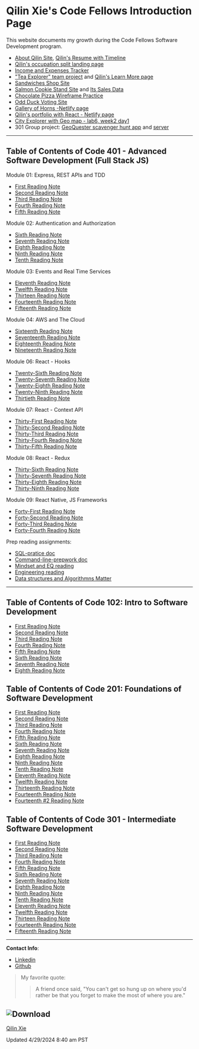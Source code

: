# Qilin Xie's Code Fellows Introduction Page

This website documents my growth during the Code Fellows Software Development program. 

- [About Qilin Site](https://qilinxie02.github.io/repo-new/index.html), [Qilin's Resume with Timeline](https://qilinxie02.github.io/resume-timeline/)
- [Qilin's occupation split landing page](https://qilinxie02.github.io/resume/)
- [Income and Expenses Tracker](https://qilinxie02.github.io/funnize/)
- ["Tea Explorer" team project](https://team-quicm.github.io/Tea-Explorer/teas.html) and [Qilin's Learn More page](https://qilinxie02.github.io/learnmore-tea/index.html)
- [Sandwiches Shop Site](https://qilinxie02.github.io/lab5new/cookieshopmaterials/index.html)
- [Salmon Cookie Stand Site](https://qilinxie02.github.io/cookie-stand/index.html) and [Its Sales Data](https://qilinxie02.github.io/cookie-stand/sales.html)
- [Chocolate Pizza Wireframe Practice](https://qilinxie02.github.io/Chocolate-Pizza/)
- [Odd Duck Voting Site](https://qilinxie02.github.io/odd-duck/index.html)
- [Gallery of Horns -Netlify page](https://main--qilin-qallery-of-horns.netlify.app/)
- [Qilin's portfolio with React - Netlify page](https://main--qilin-react-portfolio.netlify.app/)
- [City Explorer with Geo map - lab6, week2 day1](https://city-explorer-class6.netlify.app/)
- 301 Group project: [GeoQuester scavenger hunt app](https://main--geo-quester.netlify.app/) and [server](https://backend-qdhy.onrender.com/lists)

----------------------------------
## Table of Contents of Code 401 - Advanced Software Development (Full Stack JS)
Module 01: Express, REST APIs and TDD
- [First Reading Note](401/class1.md)
- [Second Reading Note](401/class2.md)
- [Third Reading Note](401/class3.md)
- [Fourth Reading Note](401/class4.md)
- [Fifth Reading Note](401/class5.md)

Module 02: Authentication and Authorization
- [Sixth Reading Note](401/class6.md)
- [Seventh Reading Note](401/class7.md)
- [Eighth Reading Note](401/class8.md)
- [Ninth Reading Note](401/class9.md)
- [Tenth Reading Note](401/class10.md)

Module 03: Events and Real Time Services
- [Eleventh Reading Note](401/class11.md)
- [Twelfth Reading Note](401/class12.md)
- [Thirteen Reading Note](401/class13.md)
- [Fourteenth Reading Note](401/class14.md)
- [Fifteenth Reading Note](401/class15.md)

 Module 04: AWS and The Cloud
- [Sixteenth Reading Note](401/class16.md)
- [Seventeenth Reading Note](401/class17.md)
- [Eighteenth Reading Note](401/class18.md)
- [Nineteenth Reading Note](401/class19.md)

Module 06: React - Hooks
- [Twenty-Sixth Reading Note](401/class26.md)
- [Twenty-Seventh Reading Note](401/class27.md)
- [Twenty-Eighth Reading Note](401/class28.md)
- [Twenty-Ninth Reading Note](401/class29.md)
- [Thirtieth Reading Note](401/class30.md)

 Module 07: React - Context API
- [Thirty-First Reading Note](401/class31.md)
- [Thirty-Second Reading Note](401/class32.md)
- [Thirty-Third Reading Note](401/class33.md)
- [Thirty-Fourth Reading Note](401/class34.md)
- [Thirty-Fifth Reading Note](401/class35.md)

Module 08: React - Redux
- [Thirty-Sixth Reading Note](401/class36.md)
- [Thirty-Seventh Reading Note](401/class37.md)
- [Thirty-Eighth Reading Note](401/class38.md)
- [Thirty-Ninth Reading Note](401/class39.md)

 Module 09: React Native, JS Frameworks
- [Forty-First Reading Note](401/class41.md)
- [Forty-Second Reading Note](401/class42.md)
- [Forty-Third Reading Note](401/class43.md)
- [Forty-Fourth Reading Note](401/class44.md)

Prep reading assignments:
- [SQL-pratice doc](401/SQL.md)
- [Command-line-prepwork doc](401/Command-line-prepwork.md)
- [Mindset and EQ reading](401/mindset.md)
- [Engineering reading](401/Engineering.md)
- [Data structures and Algorithmns Matter](401/Data.md)

---------------------------------

## Table of Contents of Code 102: Intro to Software Development
- [First Reading Note](102/class1.md)
- [Second Reading Note](102/class2.md)
- [Third Reading Note](102/class3.md)
- [Fourth Reading Note](102/class4.md)
- [Fifth Reading Note](102/class5.md)
- [Sixth Reading Note](102/class6.md)
- [Seventh Reading Note](102/class7.md)
- [Eighth Reading Note](102/class8.md)

## Table of Contents of Code 201: Foundations of Software Development
- [First Reading Note](201/class1.md)
- [Second Reading Note](201/class2.md)
- [Third Reading Note](201/class3.md)
- [Fourth Reading Note](201/class4.md)
- [Fifth Reading Note](201/class5.md)
- [Sixth Reading Note](201/class6.md)
- [Seventh Reading Note](201/class7.md)
- [Eighth Reading Note](201/class8.md)
- [Ninth Reading Note](201/class9.md)
- [Tenth Reading Note](201/class10.md)
- [Eleventh Reading Note](201/class11.md)
- [Twelfth Reading Note](201/class12.md)
- [Thirteenth Reading Note](201/class13.md)
- [Fourteenth Reading Note](201/class14.md)
- [Fourteenth #2 Reading Note](201/Class14:Psychological-Safety.md)

## Table of Contents of Code 301 - Intermediate Software Development
- [First Reading Note](301/class1.md)
- [Second Reading Note](301/class2.md)
- [Third Reading Note](301/class3.md)
- [Fourth Reading Note](301/class4.md)
- [Fifth Reading Note](301/class5.md)
- [Sixth Reading Note](301/class6.md)
- [Seventh Reading Note](301/class7.md)
- [Eighth Reading Note](301/class8.md)
- [Ninth Reading Note](301/class9.md)
- [Tenth Reading Note](301/class10.md)
- [Eleventh Reading Note](301/class11.md)
- [Twelfth Reading Note](301/class12.md)
- [Thirteen Reading Note](301/class13.md)
- [Fourteenth Reading Note](301/class14.md)
- [Fifteenth Reading Note](301/class15.md)

--------------------------------------
**Contact Info**:
- [Linkedin](https://www.linkedin.com/in/qilinxie/)
- [Github](https://github.com/QILINXIE02)

>My favorite quote:
>>A friend once said, "You can't get so hung up on where you'd rather be that you forget to make the most of where you are."

## ![Download](https://github.com/QILINXIE02/reading-notes/assets/146989043/07563cda-a303-49fa-91a5-070164db4af6)

<div class="badge-base LI-profile-badge" data-locale="en_US" data-size="medium" data-theme="light" data-type="VERTICAL" data-vanity="qilinxie" data-version="v1"><a class="badge-base__link LI-simple-link" href="https://www.linkedin.com/in/qilinxie?trk=profile-badge">Qilin Xie</a></div>
              

Updated 4/29/2024 8:40 am PST
